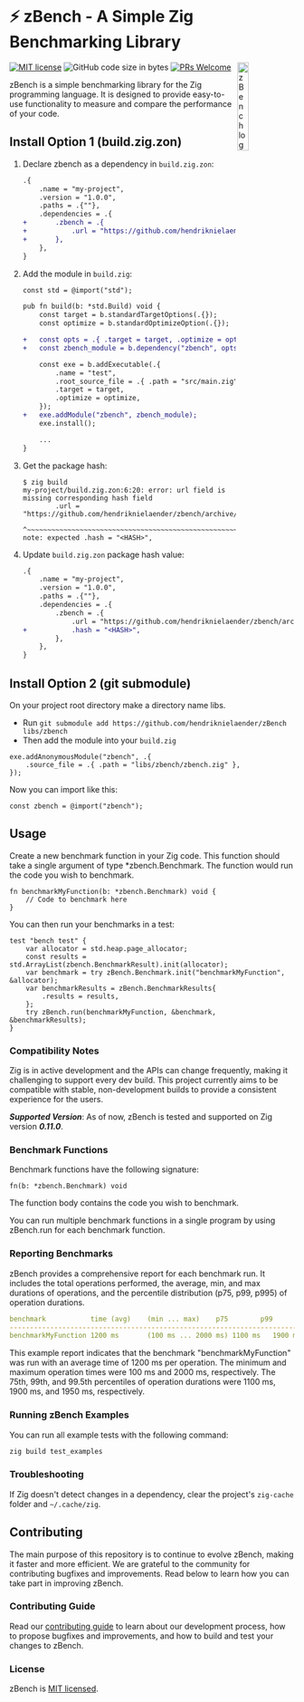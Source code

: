 # ⚡ zBench - A Simple Zig Benchmarking Library
[![MIT license](https://img.shields.io/badge/license-MIT-blue.svg)](https://github.com/hendriknielaender/zbench/blob/HEAD/LICENSE)
![GitHub code size in bytes](https://img.shields.io/github/languages/code-size/hendriknielaender/zbench)
[![PRs Welcome](https://img.shields.io/badge/PRs-welcome-brightgreen.svg)](https://github.com/hendriknielaender/zbench/blob/HEAD/CONTRIBUTING.md)
<img src="logo.png" alt="zBench logo" align="right" width="20%"/>

zBench is a simple benchmarking library for the Zig programming language. It is designed to provide easy-to-use functionality to measure and compare the performance of your code.

## Install Option 1 (build.zig.zon)

1. Declare zbench as a dependency in `build.zig.zon`:

    ```diff
    .{
        .name = "my-project",
        .version = "1.0.0",
        .paths = .{""},
        .dependencies = .{
    +       .zbench = .{
    +           .url = "https://github.com/hendriknielaender/zbench/archive/<COMMIT>.tar.gz",
    +       },
        },
    }
    ```

2. Add the module in `build.zig`:

    ```diff
    const std = @import("std");

    pub fn build(b: *std.Build) void {
        const target = b.standardTargetOptions(.{});
        const optimize = b.standardOptimizeOption(.{});

    +   const opts = .{ .target = target, .optimize = optimize };
    +   const zbench_module = b.dependency("zbench", opts).module("zbench");

        const exe = b.addExecutable(.{
            .name = "test",
            .root_source_file = .{ .path = "src/main.zig" },
            .target = target,
            .optimize = optimize,
        });
    +   exe.addModule("zbench", zbench_module);
        exe.install();

        ...
    }
    ```

3. Get the package hash:

    ```
    $ zig build
    my-project/build.zig.zon:6:20: error: url field is missing corresponding hash field
            .url = "https://github.com/hendriknielaender/zbench/archive/<COMMIT>.tar.gz",
                   ^~~~~~~~~~~~~~~~~~~~~~~~~~~~~~~~~~~~~~~~~~~~~~~~~~~~~~~~~~~~
    note: expected .hash = "<HASH>",
    ```

4. Update `build.zig.zon` package hash value:

    ```diff
    .{
        .name = "my-project",
        .version = "1.0.0",
        .paths = .{""},
        .dependencies = .{
            .zbench = .{
                .url = "https://github.com/hendriknielaender/zbench/archive/<COMMIT>.tar.gz",
    +           .hash = "<HASH>",
            },
        },
    }
    ```

## Install Option 2 (git submodule)
On your project root directory make a directory name libs.
- Run `git submodule add https://github.com/hendriknielaender/zBench libs/zbench`
- Then add the module into your `build.zig`
```zig
exe.addAnonymousModule("zbench", .{
    .source_file = .{ .path = "libs/zbench/zbench.zig" },
});
```
Now you can import like this:

```zig
const zbench = @import("zbench");
```

## Usage
Create a new benchmark function in your Zig code. This function should take a single argument of type *zbench.Benchmark. The function would run the code you wish to benchmark.

```zig
fn benchmarkMyFunction(b: *zbench.Benchmark) void {
    // Code to benchmark here
}
```
You can then run your benchmarks in a test:
```zig
test "bench test" {
    var allocator = std.heap.page_allocator;
    const results = std.ArrayList(zbench.BenchmarkResult).init(allocator);
    var benchmark = try zBench.Benchmark.init("benchmarkMyFunction", &allocator);
    var benchmarkResults = zBench.BenchmarkResults{
        .results = results,
    };
    try zBench.run(benchmarkMyFunction, &benchmark, &benchmarkResults);
}
```

### Compatibility Notes
Zig is in active development and the APIs can change frequently, making it challenging to support every dev build. This project currently aims to be compatible with stable, non-development builds to provide a consistent experience for the users.

***Supported Version***: As of now, zBench is tested and supported on Zig version ***0.11.0***.

### Benchmark Functions
Benchmark functions have the following signature:

```zig
fn(b: *zbench.Benchmark) void
```
The function body contains the code you wish to benchmark.

You can run multiple benchmark functions in a single program by using zBench.run for each benchmark function.

### Reporting Benchmarks

zBench provides a comprehensive report for each benchmark run. It includes the total operations performed, the average, min, and max durations of operations, and the percentile distribution (p75, p99, p995) of operation durations.

```yaml
benchmark           time (avg)    (min ... max)    p75        p99        p995
--------------------------------------------------------------------------------------
benchmarkMyFunction 1200 ms       (100 ms ... 2000 ms) 1100 ms   1900 ms   1950 ms
```

This example report indicates that the benchmark "benchmarkMyFunction" was run with an average time of 1200 ms per operation. The minimum and maximum operation times were 100 ms and 2000 ms, respectively. The 75th, 99th, and 99.5th percentiles of operation durations were 1100 ms, 1900 ms, and 1950 ms, respectively.

### Running zBench Examples

You can run all example tests with the following command:
```bash
zig build test_examples
```

### Troubleshooting
If Zig doesn't detect changes in a dependency, clear the project's `zig-cache` folder and `~/.cache/zig`.

## Contributing

The main purpose of this repository is to continue to evolve zBench, making it faster and more efficient. We are grateful to the community for contributing bugfixes and improvements. Read below to learn how you can take part in improving zBench.

### Contributing Guide

Read our [contributing guide](CONTRIBUTING.md) to learn about our development process, how to propose bugfixes and improvements, and how to build and test your changes to zBench.

### License

zBench is [MIT licensed](./LICENSE).

